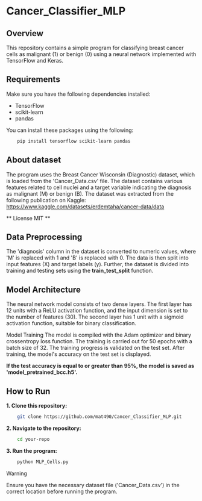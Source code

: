 # Cancer_Classifier_MLP

## Overview
This repository contains a simple program for classifying breast cancer cells as malignant (1) or benign (0) using a neural network implemented with TensorFlow and Keras.

## Requirements
Make sure you have the following dependencies installed:

+ TensorFlow
+ scikit-learn
+ pandas

You can install these packages using the following:
 ```bash
     pip install tensorflow scikit-learn pandas
 ```

## About dataset 
The program uses the Breast Cancer Wisconsin (Diagnostic) dataset, which is loaded from the 'Cancer_Data.csv' file. The dataset contains various features related to cell nuclei and a target variable indicating the diagnosis as malignant (M) or benign (B).
The dataset was extracted from the following publication on Kaggle: https://www.kaggle.com/datasets/erdemtaha/cancer-data/data

** License MIT **

## Data Preprocessing
The 'diagnosis' column in the dataset is converted to numeric values, where 'M' is replaced with 1 and 'B' is replaced with 0. The data is then split into input features (X) and target labels (y). Further, the dataset is divided into training and testing sets using the **train_test_split** function.

## Model Architecture
The neural network model consists of two dense layers. The first layer has 12 units with a ReLU activation function, and the input dimension is set to the number of features (30). The second layer has 1 unit with a sigmoid activation function, suitable for binary classification.

Model Training
The model is compiled with the Adam optimizer and binary crossentropy loss function. The training is carried out for 50 epochs with a batch size of 32. The training progress is validated on the test set. After training, the model's accuracy on the test set is displayed.

**If the test accuracy is equal to or greater than 95%, the model is saved as 'model_pretrained_bcc.h5'.**

## How to Run
**1. Clone this repository:**
 ```bash
     git clone https://github.com/mat490/Cancer_Classifier_MLP.git
 ```
**2. Navigate to the repository:**
 ```bash
     cd your-repo
 ```
**3. Run the program:**
 ```bash
     python MLP_Cells.py
 ```

> [!WARNING]
> Ensure you have the necessary dataset file ('Cancer_Data.csv') in the correct location before running the program.
